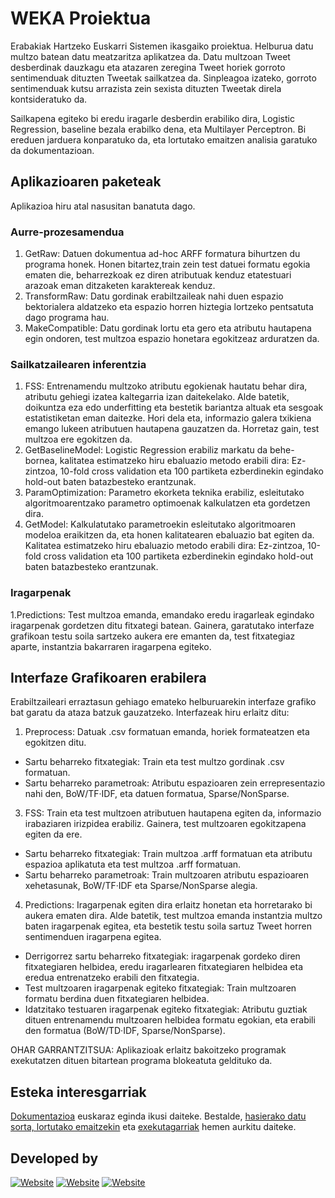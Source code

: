 # WEKA Proiektua
Erabakiak Hartzeko Euskarri Sistemen ikasgaiko proiektua. Helburua datu multzo batean datu meatzaritza aplikatzea da. Datu multzoan Tweet desberdinak dauzkagu eta atazaren zeregina Tweet horiek gorroto sentimenduak dituzten Tweetak sailkatzea da. Sinpleagoa izateko, gorroto sentimenduak kutsu arrazista zein sexista dituzten Tweetak direla kontsideratuko da. 

Sailkapena egiteko bi eredu iragarle desberdin erabiliko dira, Logistic Regression, baseline bezala erabilko dena, eta Multilayer Perceptron. Bi ereduen jarduera konparatuko da, eta lortutako emaitzen analisia garatuko da dokumentazioan.

## Aplikazioaren paketeak
Aplikazioa hiru atal nasusitan banatuta dago.

### Aurre-prozesamendua
1. GetRaw: Datuen dokumentua ad-hoc ARFF formatura bihurtzen du programa honek. Honen bitartez,train zein test datuei formatu egokia ematen die, beharrezkoak ez diren atributuak kenduz etatestuari arazoak eman ditzaketen karaktereak kenduz.
2. TransformRaw: Datu gordinak erabiltzaileak nahi duen espazio bektorialera aldatzeko eta espazio horren hiztegia lortzeko pentsatuta dago programa hau.
3. MakeCompatible: Datu gordinak lortu eta gero eta atributu hautapena egin ondoren, test multzoa espazio honetara egokitzeaz arduratzen da.

### Sailkatzailearen inferentzia
1. FSS:  Entrenamendu  multzoko  atributu  egokienak  hautatu  behar  dira,  atributu  gehiegi  izatea kaltegarria izan daitekelako.  Alde batetik, doikuntza eza edo underfitting eta bestetik bariantza altuak eta sesgoak estatistiketan eman daitezke. Hori dela eta, informazio galera txikiena emango lukeen atributuen hautapena gauzatzen da. Horretaz gain, test multzoa ere egokitzen da.
2. GetBaselineModel: Logistic Regression erabiliz markatu da behe-bornea, kalitatea estimatzeko hiru ebaluazio metodo erabili dira: Ez-zintzoa, 10-fold cross validation eta 100 partiketa ezberdinekin egindako hold-out baten batazbesteko erantzunak.
3. ParamOptimization: Parametro ekorketa teknika erabiliz, esleitutako algoritmoarentzako parametro optimoenak kalkulatzen eta gordetzen dira.
4. GetModel: Kalkulatutako  parametroekin  esleitutako  algoritmoaren  modeloa  eraikitzen  da,  eta honen kalitatearen ebaluazio bat egiten da.  Kalitatea estimatzeko hiru ebaluazio metodo erabili dira: Ez-zintzoa, 10-fold cross validation eta 100 partiketa ezberdinekin egindako hold-out baten batazbesteko erantzunak.

### Iragarpenak
1.Predictions: Test multzoa emanda, emandako eredu iragarleak egindako iragarpenak gordetzen ditu fitxategi batean. Gainera, garatutako interfaze grafikoan testu soila sartzeko aukera ere emanten da, test fitxategiaz aparte, instantzia bakarraren iragarpena egiteko.

## Interfaze Grafikoaren erabilera
Erabiltzaileari erraztasun gehiago emateko helburuarekin interfaze grafiko bat garatu da ataza batzuk gauzatzeko. Interfazeak hiru erlaitz ditu:
1. Preprocess: Datuak .csv formatuan emanda, horiek formateatzen eta egokitzen ditu.
  - Sartu beharreko fitxategiak: Train eta test multzo gordinak .csv formatuan.
  - Sartu beharreko parametroak: Atributu espazioaren zein errepresentazio nahi den, BoW/TF·IDF, eta datuen formatua, Sparse/NonSparse.
3. FSS: Train eta test multzoen atributuen hautapena egiten da, informazio irabaziaren irizpidea erabiliz. Gainera, test multzoaren egokitzapena egiten da ere.
  - Sartu beharreko fitxategiak: Train multzoa .arff formatuan eta atributu espazioa aplikatuta eta test multzoa .arff formatuan.
  - Sartu beharreko parametroak: Train multzoaren atributu espazioaren xehetasunak, BoW/TF·IDF eta Sparse/NonSparse alegia.
4. Predictions: Iragarpenak egiten dira erlaitz honetan eta horretarako bi aukera ematen dira. Alde batetik, test multzoa emanda instantzia multzo baten iragarpenak egitea, eta bestetik testu soila sartuz Tweet horren sentimenduen iragarpena egitea. 
  - Derrigorrez sartu beharreko fitxategiak: iragarpenak gordeko diren fitxategiaren helbidea, eredu iragarlearen fitxategiaren helbidea eta eredua entrenatzeko erabili den fitxategia. 
  - Test multzoaren iragarpenak egiteko fitxategiak: Train multzoaren formatu berdina duen fitxategiaren helbidea.
  - Idatzitako testuaren iragarpenak egiteko fitxategiak: Atributu guztiak dituen entrenamendu multzoaren helbidea formatu egokian, eta erabili den formatua (BoW/TD·IDF, Sparse/NonSparse).
 
OHAR GARRANTZITSUA: Aplikazioak erlaitz bakoitzeko programak exekutatzen dituen bitartean programa blokeatuta geldituko da.

## Esteka interesgarriak
[Dokumentazioa]() euskaraz eginda ikusi daiteke.
Bestalde, [hasierako datu sorta, lortutako emaitzekin]() eta [exekutagarriak]() hemen aurkitu daiteke.

## Developed by
[![Website](https://img.shields.io/badge/XabiDermit-github-green?style=flat-square)](https://github.com/XabiDermit)
[![Website](https://img.shields.io/badge/EmmaManna-github-green?style=flat-square)](https://github.com/EmmaManna)
[![Website](https://img.shields.io/badge/JonGondra-github-green?style=flat-square)](https://github.com/JonGondra)

